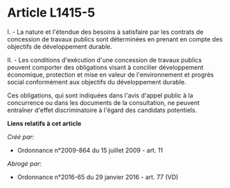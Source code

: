 # Article L1415-5

I. - La nature et l'étendue des besoins à satisfaire par les contrats de concession de travaux publics sont déterminées en
prenant en compte des objectifs de développement durable. 

II. - Les conditions d'exécution d'une concession de travaux publics peuvent comporter des obligations visant à concilier
développement économique, protection et mise en valeur de l'environnement et progrès social conformément aux objectifs du
développement durable. 

Ces obligations, qui sont indiquées dans l'avis d'appel public à la concurrence ou dans les documents de la consultation, ne
peuvent entraîner d'effet discriminatoire à l'égard des candidats potentiels.

**Liens relatifs à cet article**

_Créé par_:

  - Ordonnance n°2009-864 du 15 juillet 2009 - art. 11

_Abrogé par_:

  - Ordonnance n°2016-65 du 29 janvier 2016 - art. 77 (VD)
